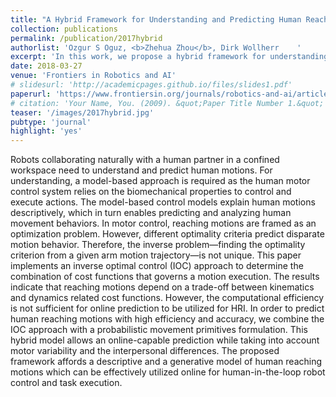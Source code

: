 ```yaml
---
title: "A Hybrid Framework for Understanding and Predicting Human Reaching Motions"
collection: publications
permalink: /publication/2017hybrid
authorlist: 'Ozgur S Oguz, <b>Zhehua Zhou</b>, Dirk Wollherr	'
excerpt: 'In this work, we propose a hybrid framework for understanding and predicting human reaching motions for human-robot collaboration.'
date: 2018-03-27
venue: 'Frontiers in Robotics and AI'
# slidesurl: 'http://academicpages.github.io/files/slides1.pdf'
paperurl: 'https://www.frontiersin.org/journals/robotics-and-ai/articles/10.3389/frobt.2018.00027/full'
# citation: 'Your Name, You. (2009). &quot;Paper Title Number 1.&quot; <i>Journal 1</i>. 1(1).'
teaser: '/images/2017hybrid.jpg'
pubtype: 'journal'
highlight: 'yes'
---
```


Robots collaborating naturally with a human partner in a confined workspace need to understand and predict human motions. For understanding, a model-based approach is required as the human motor control system relies on the biomechanical properties to control and execute actions. The model-based control models explain human motions descriptively, which in turn enables predicting and analyzing human movement behaviors. In motor control, reaching motions are framed as an optimization problem. However, different optimality criteria predict disparate motion behavior. Therefore, the inverse problem—finding the optimality criterion from a given arm motion trajectory—is not unique. This paper implements an inverse optimal control (IOC) approach to determine the combination of cost functions that governs a motion execution. The results indicate that reaching motions depend on a trade-off between kinematics and dynamics related cost functions. However, the computational efficiency is not sufficient for online prediction to be utilized for HRI. In order to predict human reaching motions with high efficiency and accuracy, we combine the IOC approach with a probabilistic movement primitives formulation. This hybrid model allows an online-capable prediction while taking into account motor variability and the interpersonal differences. The proposed framework affords a descriptive and a generative model of human reaching motions which can be effectively utilized online for human-in-the-loop robot control and task execution.